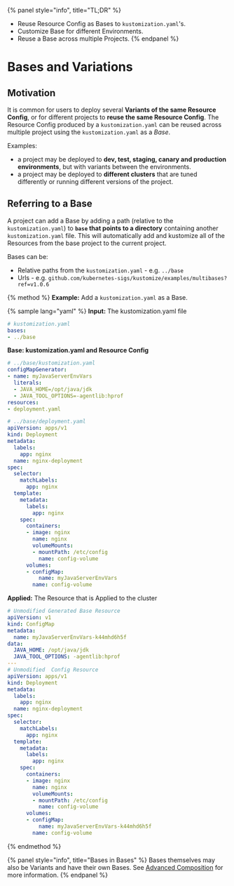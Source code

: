 {% panel style="info", title="TL;DR" %}
- Reuse Resource Config as Bases to `kustomization.yaml`'s.
- Customize Base for different Environments.
- Reuse a Base across multiple Projects.
{% endpanel %}

# Bases and Variations

## Motivation

It is common for users to deploy several **Variants of the same Resource Config**, or for different projects
to **reuse the same Resource Config**.  The Resource Config produced by a `kustomization.yaml` can be
reused across multiple project using the `kustomization.yaml` as a *Base*.

Examples:

- a project may be deployed to **dev, test, staging, canary and production environments**,
  but with variants between the environments.
- a project may be deployed to **different clusters** that are tuned differently or running
  different versions of the project.
  
## Referring to a Base

A project can add a Base by adding a path (relative to the `kustomization.yaml`) to **`base` that
points to a directory** containing another `kustomization.yaml` file.  This will automatically
add and kustomize all of the Resources from the base project to the current project.

Bases can be:

- Relative paths from the `kustomization.yaml` - e.g. `../base`
- Urls - e.g. `github.com/kubernetes-sigs/kustomize/examples/multibases?ref=v1.0.6`

{% method %}
**Example:** Add a `kustomization.yaml` as a Base.

{% sample lang="yaml" %}
**Input:** The kustomization.yaml file

```yaml
# kustomization.yaml
bases:
- ../base
```

**Base: kustomization.yaml and Resource Config**

```yaml
# ../base/kustomization.yaml
configMapGenerator:
- name: myJavaServerEnvVars
  literals:	
  - JAVA_HOME=/opt/java/jdk
  - JAVA_TOOL_OPTIONS=-agentlib:hprof
resources:
- deployment.yaml
```

```yaml
# ../base/deployment.yaml
apiVersion: apps/v1
kind: Deployment
metadata:
  labels:
    app: nginx
  name: nginx-deployment
spec:
  selector:
    matchLabels:
      app: nginx
  template:
    metadata:
      labels:
        app: nginx
    spec:
      containers:
      - image: nginx
        name: nginx
        volumeMounts:
        - mountPath: /etc/config
          name: config-volume
      volumes:
      - configMap:
          name: myJavaServerEnvVars
        name: config-volume
```

**Applied:** The Resource that is Applied to the cluster

```yaml
# Unmodified Generated Base Resource
apiVersion: v1
kind: ConfigMap
metadata:
  name: myJavaServerEnvVars-k44mhd6h5f
data:
  JAVA_HOME: /opt/java/jdk
  JAVA_TOOL_OPTIONS: -agentlib:hprof
---
# Unmodified  Config Resource
apiVersion: apps/v1
kind: Deployment
metadata:
  labels:
    app: nginx
  name: nginx-deployment
spec:
  selector:
    matchLabels:
      app: nginx
  template:
    metadata:
      labels:
        app: nginx
    spec:
      containers:
      - image: nginx
        name: nginx
        volumeMounts:
        - mountPath: /etc/config
          name: config-volume
      volumes:
      - configMap:
          name: myJavaServerEnvVars-k44mhd6h5f
        name: config-volume
```
{% endmethod %}

{% panel style="info", title="Bases in Bases" %}
Bases themselves may also be Variants and have their own Bases. See [Advanced Composition](../app_composition_and_deployment/structure_multi_tier_apps.md)
for more information.
{% endpanel %}

